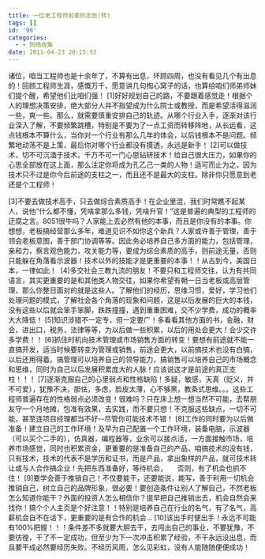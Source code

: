 ```yaml
---
title: 一位老工程师前辈的忠告(转)
tags: []
id: '99'
categories:
  - - 网络收集
date: 2011-04-23 20:15:53
---
```


诸位，咱当工程师也是十余年了，不算有出息，环顾四周，也没有看见几个有出息的！回顾工程师生涯，感慨万千，愿意讲几句掏心窝子的话，也算给咱们师弟师妹们提个醒，希望他们比咱们强！ \[1\]好好规划自己的路，不要跟着感觉走！根据个人的理想决策安排，绝大部分人并不指望成为什么院士或教授，而是希望活得滋润一些，爽一些。那么，就需要慎重安排自己的轨迹。从哪个行业入手，逐渐对该行业深入了解，不要频繁跳槽，特别是不要为了一点工资而转移阵地，从长远看，这点钱根本不算什么，当你对一个行业有那么几年的体会，以后钱根本不是问题。频繁地动荡不是上策，最后你对哪个行业都没有摸透，永远是新手！ \[2\]可以做技术，切不可沉湎于技术。千万不可一门心思钻研技术！给自己很大压力，如果你的心思全部放在这上面，那么注定你将成为孔乙己一类的人物！适可而止为之，因为技术只不过是你今后前途的支柱之一，而且还不是最大的支柱，除非你只愿意到老还是个工程师！

\[3\]不要去做技术高手，只去做综合素质高手！在企业里混，我们时常瞧不起某人，说他“什么都不懂，凭啥拿那么多钱，凭啥升官！”这是普遍的典型的工程师的迂腐之言。8051很牛吗？人家能上去必然有他的本事，而且是你没有的本事。你想想，老板搞经营那么多年，难道见识不如你这个新兵？人家或许善于管理，善于领会老板意图，善于部门协调等等。因此务必培养自己多方面的能力，包括管理，亲和力，察言观色能力，攻关能力等，要成为综合素质的高手，则前途无量，否则只能躲在角落看示波器！技术以外的技能才是更重要的本事！！从古到今，美国日本，一律如此！  \[4\]多交社会三教九流的朋友！不要只和工程师交往，认为有共同语言，其实更重要的是和其他类人物交往，如果你希望有朝一日当老板或高层管理，那么你整日面对的就是这些人。了解他们的经历，思维习惯，爱好，学习他们处理问题的模式，了解社会各个角落的现象和问题，这是以后发展的巨大的本钱，没有这些以后就会笨手笨脚，跌跌撞撞，遇到重重困难，交不少学费，成功的概率大大降低！ \[5\]知识涉猎不一定专，但一定要广！多看看其他方面的书，金融，财会，进出口，税务，法律等等，为以后做一些积累，以后的用处会更大！会少交许多学费！！ \[6\]抓住时机向技术管理或市场销售方面的转变！要想有前途就不能一直搞开发，适当时候要转变为管理或销售，前途会更大，以前搞技术也没有白搞，以后还用得着。搞管理可以培养自己的领导能力，搞销售可以培养自己的市场概念和思维，同时为自己以后发展积累庞大的人脉！应该说这才是前途的真正支柱！！！ \[7\]逐渐克服自己的心里弱点和性格缺陷！多疑，敏感，天真（贬义，并不可爱），犹豫不决，胆怯，多虑，脸皮太薄，心不够黑，教条式思维。。。这些工程师普遍存在的性格弱点必须改变！很难吗？只在床上想一想当然不可能，去帮朋友守一个月地摊，包准有效果，去实践，而不要只想！不克服这些缺点，一切不可能，甚至连项目经理都当不好--尽管你可能技术不错！ \[8\]工作的同时要为以后做准备！建立自己的工作环境！及早为自己配置一个工作环境，装备电脑，示波器（可以买个二手的），仿真器，编程器等，业余可以接点活，一方面接触市场，培养市场感觉，同时也积累资金，更重要的是准备自己的产品，咱搞技术的没有钱，只有技术，技术的代表不是学历和证书，而是产品，拿出象样的产品，就可技术转让或与人合作搞企业！先把东西准备好，等待机会，　　否则，有了机会也抓不住！ \[9\]要学会善于推销自己！不仅要能干，还要能说，能写，善于利用一切机会推销自己，树立自己的品牌形象，很必要！要创造条件让别人了解自己，不然老板怎么知道你能干？外面的投资人怎么相信你？提早把自己推销出去，机会自然会来找你！搞个个人主页是个好注意！！特别是培养自己在行业的名气，有了名气，高薪机会自不在话下，更重要的是有合作的机会... \[10\]该出手时便出手！永远不可能有100%把握！！！条件差不多就要大胆去干，去闯出自己的事业，不要犹豫，不要彷徨，干了不一定成功，但至少为下一次冲击积累了经验，不干永远没出息，而且要干成必然要经历失败。不经历风雨，怎么见彩虹，没有人能随随便便成功！